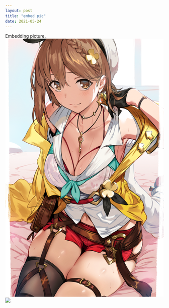 ```yaml
---
layout: post
title: "embed pic"
date: 2021-05-24
---
```


Embedding picture.<br>
<img src="/images/86921342_p0.png"/> <br><img src="https://vivy-portal.com/assets/img/top/main/kv3_pc.jpg"/>
<!-- The "picture.jpg" file is located in the images folder at the root of the current web; whereas <br> is enter or line break in html -->
